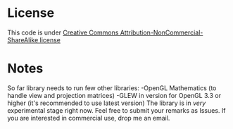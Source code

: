 # License
This code is under [Creative Commons Attribution-NonCommercial-ShareAlike license](http://creativecommons.org/licenses/by-nc-sa/3.0/)

# Notes
So far library needs to run few other libraries:
-OpenGL Mathematics (to handle view and projection matrices)
-GLEW in version for OpenGL 3.3 or higher (it's recommended to use latest version)
The library is in *very* experimental stage right now. Feel free to submit your remarks as Issues.
If you are interested in commercial use, drop me an email.